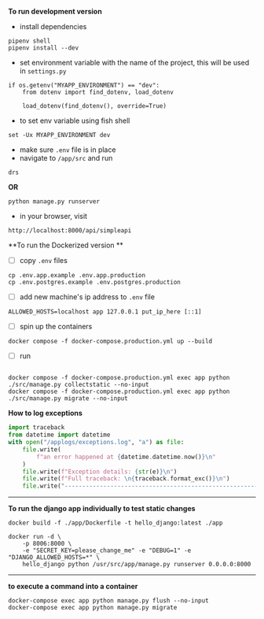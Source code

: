 **To run development version**
- install dependencies
```shell
pipenv shell
pipenv install --dev
```

- set environment variable with the name of the project, this will be used in `settings.py`
```shell
if os.getenv("MYAPP_ENVIRONMENT") == "dev":
    from dotenv import find_dotenv, load_dotenv

    load_dotenv(find_dotenv(), override=True)
```

- to set env variable using fish shell
```shell
set -Ux MYAPP_ENVIRONMENT dev
```
- make sure `.env` file is in place
- navigate to `/app/src` and run
```
drs
```
**OR**
```shell
python manage.py runserver
```
- in your browser, visit
```shell
http://localhost:8000/api/simpleapi
```


**To run the Dockerized version **

- [ ] copy `.env` files

```shell
cp .env.app.example .env.app.production
cp .env.postgres.example .env.postgres.production
```
- [ ] add new machine's ip address to `.env` file
```shell
ALLOWED_HOSTS=localhost app 127.0.0.1 put_ip_here [::1]
```

- [ ] spin up the containers
```shell
docker compose -f docker-compose.production.yml up --build
```
- [ ] run
```shell

docker compose -f docker-compose.production.yml exec app python ./src/manage.py collectstatic --no-input
docker compose -f docker-compose.production.yml exec app python ./src/manage.py migrate --no-input
```


**How to log exceptions**

```python
import traceback
from datetime import datetime
with open("/applogs/exceptions.log", "a") as file:
    file.write(
        f"an error happened at {datetime.datetime.now()}\n"
    )
    file.write(f"Exception details: {str(e)}\n")
    file.write(f"Full traceback: \n{traceback.format_exc()}\n")
    file.write("-------------------------------------------------------")
```
---
**To run the django app individually to test static changes**
```shell
docker build -f ./app/Dockerfile -t hello_django:latest ./app
```
```shell
docker run -d \
    -p 8006:8000 \
    -e "SECRET_KEY=please_change_me" -e "DEBUG=1" -e "DJANGO_ALLOWED_HOSTS=*" \
    hello_django python /usr/src/app/manage.py runserver 0.0.0.0:8000
```
---
**to execute a command into a container**
```shell
docker-compose exec app python manage.py flush --no-input
docker-compose exec app python manage.py migrate
```
